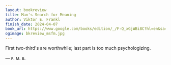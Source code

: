 ```yaml
---
layout: bookreview
title: Man's Search for Meaning
author: Viktor E. Frankl
finish_date: 2024-04-07
book_url: https://www.google.com/books/edition/_/F-Q_xGjWBi8C?hl=en&sa=X&ved=2ahUKEwjbxKbXq7CDAxVLhIkEHZEoCFAQre8FegUIAxDXAQ
ogimage: bkreview_msfm.jpg
---
```

First two-third's are worthwhile; last part is too much psychologizing.

— ᴘ. ᴍ. ʙ.